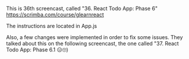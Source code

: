 This is 36th screencast, called "36. React Todo App: Phase 6"
https://scrimba.com/course/glearnreact


The instructions are located in App.js

Also, a few changes were implemented in order to fix some issues. They talked about this on the following screencast, the one called "37. React Todo App: Phase 6.1 😑🙄)